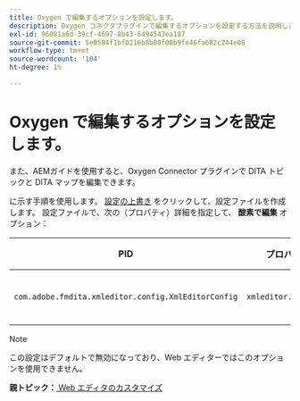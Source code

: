 ```yaml
---
title: Oxygen で編集するオプションを設定します。
description: Oxygen コネクタプラグインで編集するオプションを設定する方法を説明します。
exl-id: 96081a6d-39cf-4697-8b43-6494543ea187
source-git-commit: 5e0584f1bf0216b8b00f00b9fe46fa682c244e08
workflow-type: tm+mt
source-wordcount: '104'
ht-degree: 1%

---
```


# Oxygen で編集するオプションを設定します。

また、AEMガイドを使用すると、Oxygen Connector プラグインで DITA トピックと DITA マップを編集できます。

に示す手順を使用します。 [設定の上書き](download-install-additional-config-override.md#) をクリックして、設定ファイルを作成します。 設定ファイルで、次の（プロパティ）詳細を指定して、 **酸素で編集** オプション：



| PID | プロパティキー | プロパティの値 |
|---|------------|--------------|
| `com.adobe.fmdita.xmleditor.config.XmlEditorConfig` | `xmleditor.editinoxygen` | ブール値\(true/false\)。 **デフォルト値**: false |

>[!NOTE]
>
> この設定はデフォルトで無効になっており、Web エディターではこのオプションを使用できません。

**親トピック：**[ Web エディタのカスタマイズ](conf-web-editor.md)
